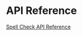 <!-- 
NavPath: Spell Check API
LinkLabel: APIReference
Url: Spell-Check-API/documentation/API-Reference
Weight: 50
-->

# API Reference

[Spell Check API Reference](https://dev.projectoxford.ai/docs/services/552ca72149c3f714647273f4)
